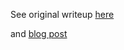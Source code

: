 See original writeup [here](https://github.com/Holzhaus/serato-tags/blob/main/docs/writeup.md)

and [blog post](https://homepage.ruhr-uni-bochum.de/jan.holthuis/posts/reversing-seratos-geob-tags)
